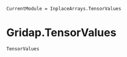 ```@meta
CurrentModule = InplaceArrays.TensorValues
```

# Gridap.TensorValues

```@docs
TensorValues
```

